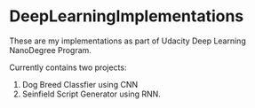 # DeepLearningImplementations

These are my implementations as part of Udacity Deep Learning NanoDegree Program. 

Currently contains two projects: 

1. Dog Breed Classfier using CNN
2. Seinfield Script Generator using RNN.


